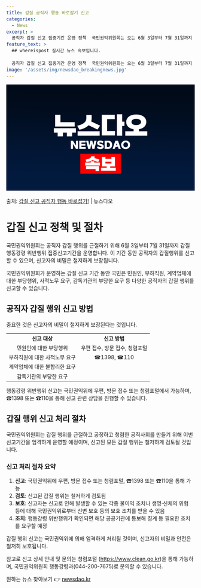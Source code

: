 ```yaml
---
title: 갑질 공직자 행동 바로잡기 신고
categories:
  - News
excerpt: >
  공직자 갑질 신고 집중기간 운영 정책  국민권익위원회는 오는 6월 3일부터 7월 31일까지 공직자 ‘갑질’ …
feature_text: >
  ## whereispost 실시간 뉴스 속보입니다.

  공직자 갑질 신고 집중기간 운영 정책  국민권익위원회는 오는 6월 3일부터 7월 31일까지 공직자 ‘갑질’ …
image: '/assets/img/newsdao_breakingnews.jpg'
---
```


![뉴스다오 속보](/assets/img/newsdao_breakingnews.jpg)

<p>출처: <a href="https://newsdao.kr/4013" rel="dofollow">갑질 신고 공직자 행동 바로잡기!</a> | 뉴스다오</p>

<h1>갑질 신고 정책 및 절차</h1>

국민권익위원회는 공직자 갑질 행위를 근절하기 위해 6월 3일부터 7월 31일까지 갑질 행동강령 위반행위 집중신고기간을 운영합니다. 이 기간 동안 공직자의 갑질행위를 신고할 수 있으며, 신고자의 비밀은 철저하게 보장됩니다.

<p data-ke-size="size16">국민권익위원회가 운영하는 갑질 신고 기간 동안 국민은 민원인, 부하직원, 계약업체에 대한 부당행위, 사적노무 요구, 감독기관의 부당한 요구 등 다양한 공직자의 갑질 행위를 신고할 수 있습니다.</p>

<h2>공직자 갑질 행위 신고 방법</h2>

중요한 것은 신고자의 비밀이 철저하게 보장된다는 것입니다.

<table>
  <tr>
    <td style="text-align: center; height: 17px;"><b>신고 대상</b></td>
    <td style="text-align: center; height: 17px;"><b>신고 방법</b></td>
  </tr>
  <tr>
    <td style="text-align: center; height: 17px;">민원인에 대한 부당행위</td>
    <td style="text-align: center; height: 17px;">우편 접수, 방문 접수, 청렴포털</td>
  </tr>
  <tr>
    <td style="text-align: center; height: 17px;">부하직원에 대한 사적노무 요구</td>
    <td style="text-align: center; height: 17px;">☎1398, ☎110</td>
  </tr>
  <tr>
    <td style="text-align: center; height: 17px;">계약업체에 대한 불합리한 요구</td>
    <td style="text-align: center; height: 17px;"></td>
  </tr>
  <tr>
    <td style="text-align: center; height: 17px;">감독기관의 부당한 요구</td>
    <td style="text-align: center; height: 17px;"></td>
  </tr>
</table>

<p data-ke-size="size16">행동강령 위반행위 신고는 국민권익위에 우편, 방문 접수 또는 청렴포털에서 가능하며, ☎1398 또는 ☎110을 통해 신고 관련 상담을 진행할 수 있습니다.</p>

<h2>갑질 행위 신고 처리 절차</h2>

<p data-ke-size="size16">국민권익위원회는 갑질 행위를 근절하고 공정하고 청렴한 공직사회를 만들기 위해 이번 신고기간을 엄격하게 운영할 예정이며, 신고된 모든 갑질 행위는 철저하게 검토될 것입니다.</p>

<h3>신고 처리 절차 요약</h3>

<ol>
  <li><b>신고</b>: 국민권익위에 우편, 방문 접수 또는 청렴포털, ☎1398 또는 ☎110을 통해 가능</li>
  <li><b>검토</b>: 신고된 갑질 행위는 철저하게 검토됨</li>
  <li><b>보호</b>: 신고자는 신고로 인해 발생할 수 있는 각종 불이익 조치나 생명·신체의 위협 등에 대해 국민권익위로부터 신변 보호 등의 보호 조치를 받을 수 있음</li>
  <li><b>조치</b>: 행동강령 위반행위가 확인되면 해당 공공기관에 통보해 징계 등 필요한 조치를 요구할 예정</li>
</ol>

<p data-ke-size="size16">갑질 행위 신고는 국민권익위에 의해 엄격하게 처리될 것이며, 신고자의 비밀과 안전은 철저히 보호됩니다.</p>

참고로 신고 상세 안내 및 문의는 청렴포털 (https://www.clean.go.kr)을 통해 가능하며, 국민권익위원회 행동강령과(044-200-7675)로 문의할 수 있습니다. 

원하는 뉴스 찾아보기 👉 <a href="https://newsdao.kr" rel="dofollow">newsdao.kr</a>


